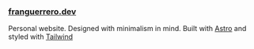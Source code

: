 ### [franguerrero.dev](https://franguerrero.dev/)

Personal website. Designed with minimalism in mind.
Built with [Astro](astro.build) and styled with [Tailwind](tailwindcss.com)
